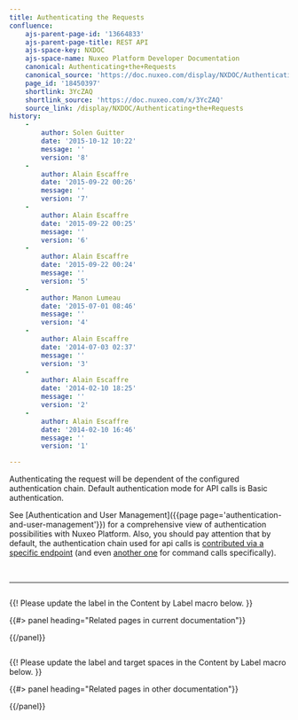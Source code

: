 ```yaml
---
title: Authenticating the Requests
confluence:
    ajs-parent-page-id: '13664833'
    ajs-parent-page-title: REST API
    ajs-space-key: NXDOC
    ajs-space-name: Nuxeo Platform Developer Documentation
    canonical: Authenticating+the+Requests
    canonical_source: 'https://doc.nuxeo.com/display/NXDOC/Authenticating+the+Requests'
    page_id: '18450397'
    shortlink: 3YcZAQ
    shortlink_source: 'https://doc.nuxeo.com/x/3YcZAQ'
    source_link: /display/NXDOC/Authenticating+the+Requests
history:
    - 
        author: Solen Guitter
        date: '2015-10-12 10:22'
        message: ''
        version: '8'
    - 
        author: Alain Escaffre
        date: '2015-09-22 00:26'
        message: ''
        version: '7'
    - 
        author: Alain Escaffre
        date: '2015-09-22 00:25'
        message: ''
        version: '6'
    - 
        author: Alain Escaffre
        date: '2015-09-22 00:24'
        message: ''
        version: '5'
    - 
        author: Manon Lumeau
        date: '2015-07-01 08:46'
        message: ''
        version: '4'
    - 
        author: Alain Escaffre
        date: '2014-07-03 02:37'
        message: ''
        version: '3'
    - 
        author: Alain Escaffre
        date: '2014-02-10 18:25'
        message: ''
        version: '2'
    - 
        author: Alain Escaffre
        date: '2014-02-10 16:46'
        message: ''
        version: '1'

---
```

Authenticating the request will be dependent of the configured authentication chain. Default authentication mode for API calls is Basic authentication.

See [Authentication and User Management]({{page page='authentication-and-user-management'}}) for a comprehensive view of authentication possibilities with Nuxeo Platform. Also, you should pay attention that by default, the authentication chain used for api calls is [contributed via a specific endpoint](http://explorer.nuxeo.com/nuxeo/site/distribution/current/viewExtensionPoint/org.nuxeo.ecm.platform.ui.web.auth.service.PluggableAuthenticationService--specificChains) (and even [another one](http://explorer.nuxeo.com/nuxeo/site/distribution/current/viewContribution/org.nuxeo.ecm.automation.server.auth.config--specificChains) for command calls specifically).

&nbsp;

* * *

<div class="row" data-equalizer="" data-equalize-on="medium">

<div class="column medium-6">

{{! Please update the label in the Content by Label macro below. }}

{{#> panel heading="Related pages in current documentation"}}

{{/panel}}

</div>

<div class="column medium-6">

{{! Please update the label and target spaces in the Content by Label macro below. }}

{{#> panel heading="Related pages in other documentation"}}

{{/panel}}

</div>

</div>